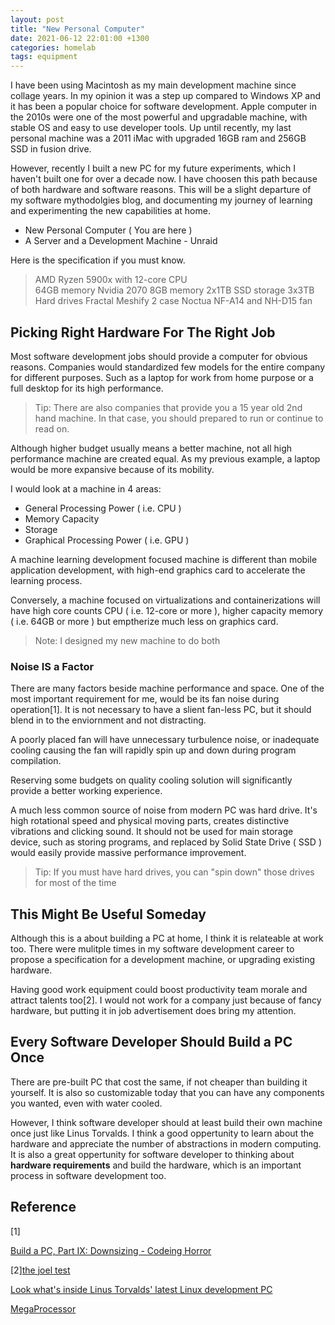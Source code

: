 ```yaml
---
layout: post
title: "New Personal Computer"
date: 2021-06-12 22:01:00 +1300
categories: homelab
tags: equipment
---
```


I have been using Macintosh as my main development machine since collage years. In my opinion it was a step up compared to Windows XP and it has been a popular choice for software development. Apple computer in the 2010s were one of the most powerful and upgradable machine, with stable OS and easy to use developer tools. Up until recently, my last personal machine was a 2011 iMac with upgraded 16GB ram and 256GB SSD in fusion drive.

However, recently I built a new PC for my future experiments, which I haven't built one for over a decade now. I have choosen this path because of both hardware and software reasons. This will be a slight departure of my software mythodolgies blog, and documenting my journey of learning and experimenting the new capabilities at home.

- New Personal Computer ( You are here )
- A Server and a Development Machine - Unraid

Here is the specification if you must know.

> AMD Ryzen 5900x with 12-core CPU  
> 64GB memory
> Nvidia 2070 8GB memory
> 2x1TB SSD storage
> 3x3TB Hard drives
> Fractal Meshify 2 case
> Noctua NF-A14 and NH-D15 fan

## Picking Right Hardware For The Right Job

Most software development jobs should provide a computer for obvious reasons. Companies would standardized few models for the entire company for different purposes. Such as a laptop for work from home purpose or a full desktop for its high performance.

> Tip: There are also companies that provide you a 15 year old 2nd hand machine. In that case, you should prepared to run or continue to read on.

Although higher budget usually means a better machine, not all high performance machine are created equal. As my previous example, a laptop would be more expansive because of its mobility.

I would look at a machine in 4 areas:

- General Processing Power ( i.e. CPU )
- Memory Capacity
- Storage
- Graphical Processing Power ( i.e. GPU )

A machine learning development focused machine is different than mobile application development, with high-end graphics card to accelerate the learning process.

Conversely, a machine focused on virtualizations and containerizations will have high core counts CPU ( i.e. 12-core or more ), higher capacity memory ( i.e. 64GB or more ) but emptherize much less on graphics card.

> Note: I designed my new machine to do both

### Noise **IS** a Factor

There are many factors beside machine performance and space. One of the most important requirement for me, would be its fan noise during operation[1]. It is not necessary to have a slient fan-less PC, but it should blend in to the enviornment and not distracting.

A poorly placed fan will have unnecessary turbulence noise, or inadequate cooling causing the fan will rapidly spin up and down during program compilation.

Reserving some budgets on quality cooling solution will significantly provide a better working experience.

A much less common source of noise from modern PC was hard drive. It's high rotational speed and physical moving parts, creates distinctive vibrations and clicking sound. It should not be used for main storage device, such as storing programs, and replaced by Solid State Drive ( SSD ) would easily provide massive performance improvement.

> Tip: If you must have hard drives, you can "spin down" those drives for most of the time

## This Might Be Useful Someday

Although this is a about building a PC at home, I think it is relateable at work too. There were mulitple times in my software development career to propose a specification for a development machine, or upgrading existing hardware.

Having good work equipment could boost productivity team morale and attract talents too[2]. I would not work for a company just because of fancy hardware, but putting it in job advertisement does bring my attention.

## Every Software Developer Should Build a PC Once

There are pre-built PC that cost the same, if not cheaper than building it yourself. It is also so customizable today that you can have any components you wanted, even with water cooled.

However, I think software developer should at least build their own machine once just like Linus Torvalds. I think a good oppertunity to learn about the hardware and appreciate the number of abstractions in modern computing. It is also a great oppertunity for software developer to thinking about **hardware requirements** and build the hardware, which is an important process in software development too.

## Reference

[1]

[Build a PC, Part IX: Downsizing - Codeing Horror](https://blog.codinghorror.com/building-a-pc-part-ix-downsizing/)

[2][the joel test](https://www.joelonsoftware.com/2000/08/09/the-joel-test-12-steps-to-better-code/)

[Look what's inside Linus Torvalds' latest Linux development PC](https://www.zdnet.com/article/look-whats-inside-linus-torvalds-latest-linux-development-pc/)

[MegaProcessor](https://youtu.be/lNa9bQRPMB8)
